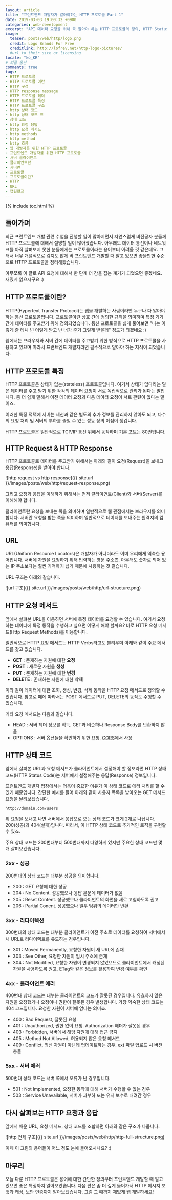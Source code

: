 ```yaml
---
layout: article
title: "프런트엔드 개발자가 알아야하는 HTTP 프로토콜 Part 1"
date: 2019-03-03 19:00:32 +0900
categories: web-development
excerpt: "API 데이터 요청을 위해 꼭 알아야 하는 HTTP 프로토콜의 정의, HTTP Status Code, HTTP Methods 등"
image:
  teaser: posts/web/http/logo.png
  credit: Logo Brands For Free
  creditlink: http://lofrev.net/http-logo-pictures/
  #url to their site or licensing
locale: "ko_KR"
# 리플 옵션
comments: true
tags:
- HTTP 프로토콜
- HTTP 프로토콜 이란
- HTTP 구성
- HTTP response message
- HTTP 프로토콜 헤더
- HTTP 프로토콜 특징
- HTTP 프로토콜 구조
- http 상태 코드
- http 상태 코드 표
- 상태 코드
- http 요청 응답
- http 요청 메서드
- http methods
- http method
- http 흐름
- 웹 개발자를 위한 HTTP 프로토콜
- 프런트엔드 개발자를 위한 HTTP 프로토콜
- 서버 클라이언트
- 클라이언트란
- 서버란
- 프로토콜
- 프로토콜이란?
- HTTP
- URL
- 캡틴판교
---
```

{% include toc.html %}

## 들어가며

최근 프런트엔드 개발 관련 수업을 진행할 일이 많아지면서 자연스럽게 비전공자 분들께 HTTP 프로토콜에 대해서 설명할 일이 많아졌습니다. 아무래도 데이터 통신이나 네트워크를 아직 살펴보지 못한 분들에게는 프로토콜이라는 용어부터 어려울 것 같은데요. 그래서 너무 개념적으로 깊지도 않게 딱 프런트엔드 개발할 때 알고 있으면 좋을만한 수준으로 HTTP 프로토콜을 정리해봤습니다.

아무쪼록 이 글로 API 요청에 대해서 한 단계 더 감을 잡는 계기가 되었으면 좋겠네요.
재밌게 읽으시구요 :)

## HTTP 프로토콜이란?

HTTP(Hypertext Transfer Protocol)는 웹을 개발하는 사람이라면 누구나 다 알아야 하는 통신 프로토콜입니다. 프로토콜이란 상호 간에 정의한 규칙을 의미하며 특정 기기 간에 데이터를 주고받기 위해 정의되었습니다. 통신 프로토콜을 쉽게 풀어보면 "나는 이렇게 줄 테니 넌 이렇게 받고 난 너가 준거 그렇게 받을께" 정도가 되겠네요 :)

웹에서는 브라우저와 서버 간에 데이터를 주고받기 위한 방식으로 HTTP 프로토콜을 사용하고 있으며 따라서 프런트엔드 개발자라면 필수적으로 알아야 하는 지식이 되었습니다.

## HTTP 프로토콜 특징

HTTP 프로토콜은 상태가 없는(stateless) 프로토콜입니다. 여기서 상태가 없다라는 말은 데이터를 주고 받기 위한 각각의 데이터 요청이 서로 독립적으로 관리가 된다는 말입니다. 좀 더 쉽게 말해서 이전 데이터 요청과 다음 데이터 요청이 서로 관련이 없다는 말이죠.

이러한 특징 덕택에 서버는 세션과 같은 별도의 추가 정보를 관리하지 않아도 되고, 다수의 요청 처리 및 서버의 부하를 줄일 수 있는 성능 상의 이점이 생깁니다.

HTTP 프로토콜은 일반적으로 TCP/IP 통신 위에서 동작하며 기본 포트는 80번입니다.

## HTTP Request & HTTP Response

HTTP 프로토콜로 데이터를 주고받기 위해서는 아래와 같이 요청(Request)을 보내고 응답(Response)을 받아야 합니다.

![http request vs http response]({{ site.url }}/images/posts/web/http/request-response.png)

그리고 요청과 응답을 이해하기 위해서는 먼저 클라이언트(Client)와 서버(Server)를 이해해야 합니다.

클라이언트란 요청을 보내는 쪽을 의미하며 일반적으로 웹 관점에서는 브라우저를 의미합니다. 서버란 요청을 받는 쪽을 의미하며 일반적으로 데이터를 보내주는 원격지의 컴퓨터를 의미합니다.

## URL

URL(Uniform Resource Locators)은 개발자가 아니더라도 이미 우리에게 익숙한 용어입니다. 서버에 자원을 요청하기 위해 입력하는 영문 주소죠. 아무래도 숫자로 되어 있는 IP 주소보다는 훨씬 기억하기 쉽기 때문에 사용하는 것 같습니다.

URL 구조는 아래와 같습니다.

![url 구조]({{ site.url }}/images/posts/web/http/url-structure.png)

## HTTP 요청 메서드

앞에서 살펴본 URL을 이용하면 서버에 특정 데이터를 요청할 수 있습니다. 여기서 요청하는 데이터에 특정 동작을 수행하고 싶으면 어떻게 해야 할까요? 바로 HTTP 요청 메서드(Http Request Methods)를 이용합니다.

일반적으로 HTTP 요청 메서드는 HTTP Verbs라고도 불리우며 아래와 같이 주요 메서드를 갖고 있습니다.

- **GET** : 존재하는 자원에 대한 **요청**
- **POST** : 새로운 자원을 **생성**
- **PUT** : 존재하는 자원에 대한 **변경**
- **DELETE** : 존재하는 자원에 대한 **삭제**

이와 같이 데이터에 대한 조회, 생성, 변경, 삭제 동작을 HTTP 요청 메서드로 정의할 수 있습니다. 참고로 때에 따라서는 POST 메서드로 PUT, DELETE의 동작도 수행할 수 있습니다.

기타 요청 메서드는 다음과 같습니다.

- HEAD : 서버 헤더 정보를 획득. GET과 비슷하나 Response Body를 반환하지 않음
- OPTIONS : 서버 옵션들을 확인하기 위한 요청. [CORS](https://developer.mozilla.org/en-US/docs/Web/HTTP/CORS)에서 사용

## HTTP 상태 코드

앞에서 살펴본 URL과 요청 메서드가 클라이언트에서 설정해야 할 정보라면 HTTP 상태 코드(HTTP Status Code)는 서버에서 설정해주는 응답(Response) 정보입니다.

프런트엔드 개발자 입장에서는 더욱이 중요한 이유가 이 상태 코드로 에러 처리를 할 수 있기 때문입니다. 간단한 예시를 들어 아래와 같이 사용자 목록을 받아오는 GET 메서드 요청을 날려보겠습니다.

```bash
http://domain.com/users
```

위 요청을 보내고 나면 서버에서 응답으로 오는 상태 코드가 크게 2개로 나뉩니다. 200(성공)과 404(실패)입니다. 따라서, 이 HTTP 상태 코드로 추가적인 로직을 구현할 수 있죠.

주요 상태 코드는 200번대부터 500번대까지 다양하게 있지만 주요한 상태 코드만 몇 개 살펴보겠습니다.

### 2xx - 성공

200번대의 상태 코드는 대부분 성공을 의미합니다.

- 200 : GET 요청에 대한 성공
- 204 : No Content. 성공했으나 응답 본문에 데이터가 없음
- 205 : Reset Content. 성공했으나 클라이언트의 화면을 새로 고침하도록 권고
- 206 : Partial Conent. 성공했으나 일부 범위의 데이터만 반환

### 3xx - 리다이렉션

300번대의 상태 코드는 대부분 클라이언트가 이전 주소로 데이터를 요청하여 서버에서 새 URL로 리다이렉트를 유도하는 경우입니다.

- 301 : Moved Permanently, 요청한 자원이 새 URL에 존재
- 303 : See Other, 요청한 자원이 임시 주소에 존재
- 304 : Not Modified, 요청한 자원이 변경되지 않았으므로 클라이언트에서 캐싱된 자원을 사용하도록 권고. [ETag](https://developer.mozilla.org/en-US/docs/Web/HTTP/Headers/ETag)와 같은 정보를 활용하여 변경 여부를 확인

### 4xx - 클라이언트 에러

400번대 상태 코드는 대부분 클라이언트의 코드가 잘못된 경우입니다. 유효하지 않은 자원을 요청했거나 요청이나 권한이 잘못된 경우 발생합니다. 가장 익숙한 상태 코드는 404 코드입니다. 요청한 자원이 서버에 없다는 의미죠.

- 400 : Bad Request, 잘못된 요청
- 401 : Unauthorized, 권한 없이 요청. Authorization 헤더가 잘못된 경우
- 403 : Forbidden, 서버에서 해당 자원에 대해 접근 금지
- 405 : Method Not Allowed, 허용되지 않은 요청 메서드
- 409 : Conflict, 최신 자원이 아닌데 업데이트하는 경우. ex) 파일 업로드 시 버전 충돌

### 5xx - 서버 에러

500번대 상태 코드는 서버 쪽에서 오류가 난 경우입니다.

- 501 : Not Implemented, 요청한 동작에 대해 서버가 수행할 수 없는 경우
- 503 : Service Unavailable, 서버가 과부하 또는 유지 보수로 내려간 경우

## 다시 살펴보는 HTTP 요청과 응답

앞에서 배운 URL, 요청 메서드, 상태 코드를 조합하면 아래와 같은 구조가 나옵니다.

![http 전체 구조]({{ site.url }}/images/posts/web/http/http-full-structure.png)

이제 이 그림의 용어들이 어느 정도 눈에 들어오시나요? :)

## 마무리

오늘 다룬 HTTP 프로토콜은 용어에 대한 간단한 정의부터 프런트엔드 개발할 때 알고 있으면 좋은 특징까지 알아보았습니다. 다음 편은 좀 더 깊게 들어가서 HTTP 메시지 포맷과 캐싱, 보안 인증까지 알아보겠습니다. 그럼 그 때까지 재밌게 웹 개발하세요!